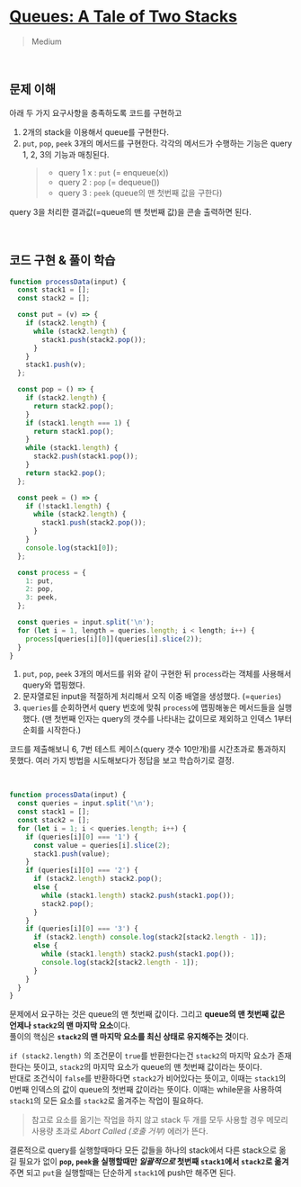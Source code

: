 # [Queues: A Tale of Two Stacks](https://www.hackerrank.com/challenges/ctci-queue-using-two-stacks/problem?h_l=interview&playlist_slugs%5B%5D=interview-preparation-kit&playlist_slugs%5B%5D=stacks-queues)

> Medium

<br />

## 문제 이해

아래 두 가지 요구사항을 충족하도록 코드를 구현하고

1. 2개의 stack을 이용해서 queue를 구현한다.
2. `put`, `pop`, `peek` 3개의 메서드를 구현한다. 각각의 메서드가 수행하는 기능은 query 1, 2, 3의 기능과 매칭된다.
   > - query 1 x : `put` (= enqueue(x))
   > - query 2 : `pop` (= dequeue())
   > - query 3 : `peek` (queue의 맨 첫번째 값을 구한다)

query 3을 처리한 결과값(=queue의 맨 첫번째 값)을 콘솔 출력하면 된다.

<br />

## 코드 구현 & 풀이 학습

```js
function processData(input) {
  const stack1 = [];
  const stack2 = [];

  const put = (v) => {
    if (stack2.length) {
      while (stack2.length) {
        stack1.push(stack2.pop());
      }
    }
    stack1.push(v);
  };

  const pop = () => {
    if (stack2.length) {
      return stack2.pop();
    }
    if (stack1.length === 1) {
      return stack1.pop();
    }
    while (stack1.length) {
      stack2.push(stack1.pop());
    }
    return stack2.pop();
  };

  const peek = () => {
    if (!stack1.length) {
      while (stack2.length) {
        stack1.push(stack2.pop());
      }
    }
    console.log(stack1[0]);
  };

  const process = {
    1: put,
    2: pop,
    3: peek,
  };

  const queries = input.split('\n');
  for (let i = 1, length = queries.length; i < length; i++) {
    process[queries[i][0]](queries[i].slice(2));
  }
}
```

1. `put`, `pop`, `peek` 3개의 메서드를 위와 같이 구현한 뒤 `process`라는 객체를 사용해서 query와 맵핑했다.
2. 문자열로된 input을 적절하게 처리해서 오직 이중 배열을 생성했다. (=`queries`)
3. `queries`를 순회하면서 query 번호에 맞춰 `process`에 맵핑해놓은 메서드들을 실행했다. (맨 첫번째 인자는 query의 갯수를 나타내는 값이므로 제외하고 인덱스 1부터 순회를 시작한다.)

코드를 제출해보니 6, 7번 테스트 케이스(query 갯수 10만개)를 시간초과로 통과하지 못했다.
여러 가지 방법을 시도해보다가 정답을 보고 학습하기로 결정.

<br />

```js
function processData(input) {
  const queries = input.split('\n');
  const stack1 = [];
  const stack2 = [];
  for (let i = 1; i < queries.length; i++) {
    if (queries[i][0] === '1') {
      const value = queries[i].slice(2);
      stack1.push(value);
    }
    if (queries[i][0] === '2') {
      if (stack2.length) stack2.pop();
      else {
        while (stack1.length) stack2.push(stack1.pop());
        stack2.pop();
      }
    }
    if (queries[i][0] === '3') {
      if (stack2.length) console.log(stack2[stack2.length - 1]);
      else {
        while (stack1.length) stack2.push(stack1.pop());
        console.log(stack2[stack2.length - 1]);
      }
    }
  }
}
```

문제에서 요구하는 것은 queue의 맨 첫번째 값이다. 그리고 **queue의 맨 첫번째 값은 언제나 `stack2`의 맨 마지막 요소**이다.  
풀이의 핵심은 **`stack2`의 맨 마지막 요소를 최신 상태로 유지해주는 것**이다.

`if (stack2.length)` 의 조건문이 `true`를 반환한다는건 `stack2`의 마지막 요소가 존재한다는 뜻이고, `stack2`의 마지막 요소가 queue의 맨 첫번째 값이라는 뜻이다.  
반대로 조건식이 `false`를 반환하다면 `stack2`가 비어있다는 뜻이고, 이때는 `stack1`의 0번째 인덱스의 값이 queue의 첫번째 값이라는 뜻이다. 이때는 while문을 사용하여 `stack1`의 모든 요소를 `stack2`로 옮겨주는 작업이 필요하다.

> 참고로 요소를 옮기는 작업을 하지 않고 stack 두 개를 모두 사용할 경우 메모리 사용량 초과로 _Abort Called (호출 거부)_ 에러가 뜬다.

결론적으로 query를 실행할때마다 모든 값들을 하나의 stack에서 다른 stack으로 옮길 필요가 없이 **`pop`, `peek`을 실행할때만 _일괄적으로_ 첫번째 `stack1`에서 `stack2`로 옮겨**주면 되고 `put`을 실행할때는 단순하게 `stack1`에 push만 해주면 된다.
